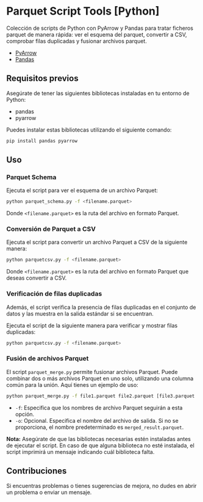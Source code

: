# Parquet Script Tools [Python]

Colección de scripts de Python con PyArrow y Pandas para tratar ficheros parquet de manera rápida: ver el esquema del parquet, convertir a CSV, comprobar filas duplicadas y fusionar archivos parquet.

- [PyArrow](https://arrow.apache.org/docs/python/index.html)
- [Pandas](https://pandas.pydata.org/docs/index.html)

## Requisitos previos
Asegúrate de tener las siguientes bibliotecas instaladas en tu entorno de Python:

- pandas
- pyarrow

Puedes instalar estas bibliotecas utilizando el siguiente comando:

```bash
pip install pandas pyarrow
```

## Uso

### Parquet Schema
Ejecuta el script para ver el esquema de un archivo Parquet:

```bash
python parquet_schema.py -f <filename.parquet>
```

Donde `<filename.parquet>` es la ruta del archivo en formato Parquet.

### Conversión de Parquet a CSV
Ejecuta el script para convertir un archivo Parquet a CSV de la siguiente manera:

```bash
python parquetcsv.py -f <filename.parquet>
```

Donde `<filename.parquet>` es la ruta del archivo en formato Parquet que deseas convertir a CSV.

### Verificación de filas duplicadas
Además, el script verifica la presencia de filas duplicadas en el conjunto de datos y las muestra en la salida estándar si se encuentran.

Ejecuta el script de la siguiente manera para verificar y mostrar filas duplicadas:

```bash
python parquetcsv.py -f <filename.parquet>
```

### Fusión de archivos Parquet
El script `parquet_merge.py` permite fusionar archivos Parquet. Puede combinar dos o más archivos Parquet en uno solo, utilizando una columna común para la unión. Aquí tienes un ejemplo de uso:

```bash
python parquet_merge.py -f file1.parquet file2.parquet [file3.parquet ...] -o merged_result.parquet
```

- `-f`: Especifica que los nombres de archivo Parquet seguirán a esta opción.
- `-o`: Opcional. Especifica el nombre del archivo de salida. Si no se proporciona, el nombre predeterminado es `merged_result.parquet`.

**Nota:** Asegúrate de que las bibliotecas necesarias estén instaladas antes de ejecutar el script. En caso de que alguna biblioteca no esté instalada, el script imprimirá un mensaje indicando cuál biblioteca falta.

## Contribuciones
Si encuentras problemas o tienes sugerencias de mejora, no dudes en abrir un problema o enviar un mensaje.
